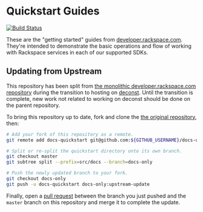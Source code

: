 # Quickstart Guides

[![Build Status](https://build.developer.rackspace.com/rackerlabs/docs-quickstart/badge?branch=master)](https://build.developer.rackspace.com/rackerlabs/docs-quickstart/)

These are the "getting started" guides from [developer.rackspace.com](https://developer.rackspace.com). They're intended to demonstrate the basic operations and flow of working with Rackspace services in each of our supported SDKs.

## Updating from Upstream

This repository has been split from [the monolithic developer.rackspace.com repository](https://github.com/rackerlabs/developer.rackspace.com) during the transition to hosting on [deconst](http://deconst.devsupport.me/). Until the transition is complete, new work not related to working on deconst should be done on the parent repository.

To bring this repository up to date, fork and clone the [the original repository](https://github.com/rackerlabs/developer.rackspace.com), then:

```bash
# Add your fork of this repository as a remote.
git remote add docs-quickstart git@github.com:${GITHUB_USERNAME}/docs-quickstart.git

# Split or re-split the quickstart directory onto its own branch.
git checkout master
git subtree split --prefix=src/docs --branch=docs-only

# Push the newly updated branch to your fork.
git checkout docs-only
git push -u docs-quickstart docs-only:upstream-update
```

Finally, open a [pull request](https://github.com/rackerlabs/docs-quickstart/compare) between the branch you just pushed and the `master` branch on this repository and merge it to complete the update.

